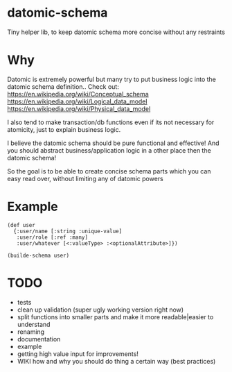 # datomic-schema
Tiny helper lib, to keep datomic schema more concise without any restraints

# Why
Datomic is extremely powerful but many try to put business logic into the datomic schema definition..
Check out:
https://en.wikipedia.org/wiki/Conceptual_schema
https://en.wikipedia.org/wiki/Logical_data_model
https://en.wikipedia.org/wiki/Physical_data_model

I also tend to make transaction/db functions even if its not necessary for atomicity, just to explain business logic.

I believe the datomic schema should be pure functional and effective! And you should abstract business/application logic
in a other place then the datomic schema!

So the goal is to be able to create concise schema parts which you can easy read over, without limiting any of datomic
powers

# Example
```
(def user
  {:user/name [:string :unique-value]
   :user/role [:ref :many]
   :user/whatever [<:valueType> :<optionalAttribute>]})
   
(builde-schema user)
```

# TODO
* tests
* clean up validation (super ugly working version right now)
* split functions into smaller parts and make it more readable|easier to understand
* renaming
* documentation
* example
* getting high value input for improvements!
* WIKI how and why you should do thing a certain way (best practices)